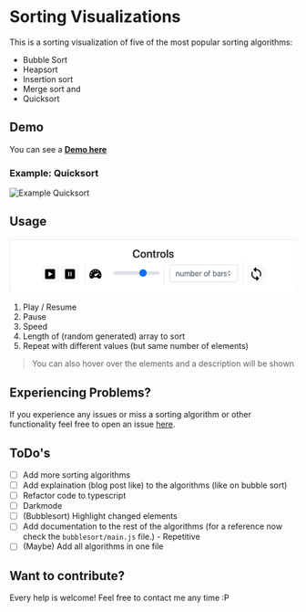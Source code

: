 # Sorting Visualizations

This is a sorting visualization of five of the most popular sorting algorithms:

- Bubble Sort
- Heapsort
- Insertion sort
- Merge sort and
- Quicksort

## Demo

You can see a [**Demo here**](https://throvn.github.io/sorting-visualizations/)

### Example: Quicksort

![Example Quicksort](./doc/Heapsort.gif)

## Usage

![Screenshot controls](./doc/Controls.png)

1. Play / Resume
2. Pause
3. Speed
4. Length of (random generated) array to sort
5. Repeat with different values (but same number of elements)

> You can also hover over the elements and a description will be shown

## Experiencing Problems?

If you experience any issues or miss a sorting algorithm or other functionality feel free to open an issue [here](https://github.com/Throvn/sorting-visualizations/issues).

## ToDo's

- [ ] Add more sorting algorithms
- [ ] Add explaination (blog post like) to the algorithms (like on bubble sort)
- [ ] Refactor code to typescript
- [ ] Darkmode
- [ ] (Bubblesort) Highlight changed elements
- [ ] Add documentation to the rest of the algorithms (for a reference now check the `bubblesort/main.js` file.) - Repetitive
- [ ] (Maybe) Add all algorithms in one file

## Want to contribute?

Every help is welcome!
Feel free to contact me any time :P
